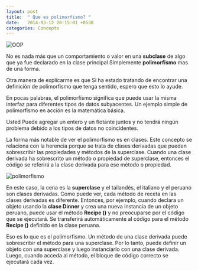 ```yaml
---
layout: post
title:  " Que es polimorfismo? "
date:   2014-03-12 20:15:01 +0530
categories: Concepto
---
```


![OOP](https://media.giphy.com/media/10MGOmsKZGXqNi/giphy.gif)

No es nada más que un comportamiento o valor en una **subclase** de algo que ya fue declarado en la clase principal Simplemente **polimorfismo** mas de una forma. 


Otra manera de explicarme es que
Si ha estado tratando de encontrar una definición de polimorfismo que tenga sentido, espero que esto lo ayude.

En pocas palabras, el polimorfismo significa que puede usar la misma interfaz para diferentes tipos de datos subyacentes. Un ejemplo simple de polimorfismo en acción es la matemática básica. 

 Usted Puede agregar un entero y un flotante juntos y no tendrá ningún problema debido a los tipos de datos no coincidentes.

La forma más notable de ver el polimorfismo es en clases. Este concepto se relaciona con la herencia porque se trata de clases derivadas que pueden sobrescribir las propiedades y métodos de la superclase. Cuando una clase derivada ha sobrescrito un método o propiedad de superclase, entonces el código se referirá a la clase derivada para ese método o propiedad.

![polimorfismo](https://media.giphy.com/media/l50vzxM2lBM2fQbka9/giphy.gif)

En este caso, la cena es la **superclase** y el tailandés, el italiano y el peruano son clases derivadas. Como puede ver, cada método de receta en las clases derivadas es diferente. Entonces, por ejemplo, cuando declara un objeto usando la **clase Dinner** y crea una nueva instancia de un objeto peruano, puede usar el método **Recipe ()** y no preocuparse por el código que se ejecutará. Se transferirá automáticamente al código para el método **Recipe ()** definido en la clase peruana.

Eso es lo que es el polimorfismo. Un método de una clase derivada puede sobrescribir el método para una superclase. Por lo tanto, puede definir un objeto con una superclase y luego instanciarlo con una clase derivada. Luego, cuando acceda al método, el bloque de código correcto se ejecutará cada vez.